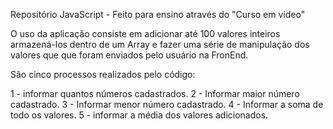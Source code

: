 Repositório JavaScript - Feito para ensino através do "Curso em vídeo"

O uso da aplicação consiste em adicionar até 100 valores inteiros armazená-los dentro de um Array e fazer uma série de manipulação dos valores que que foram enviados pelo usuário na FronEnd.

São cinco processos realizados pelo código:

1 - informar quantos números cadastrados.
2 - Informar maior número cadastrado.
3 - Informar menor número cadastrado.
4 - Informar a soma de todo os valores.
5 - informar a média dos valores adicionados.
